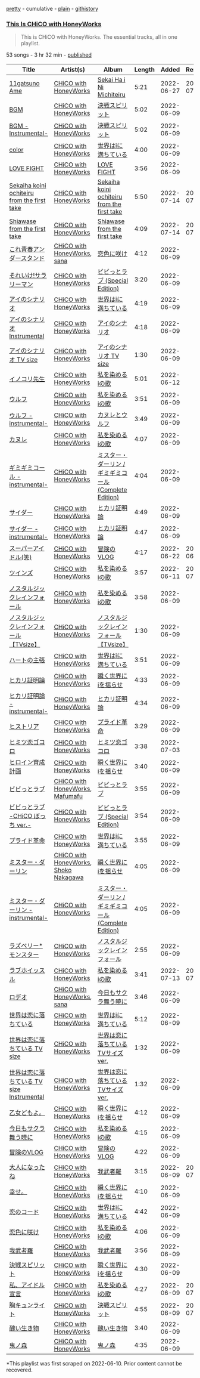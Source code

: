 [pretty](/playlists/pretty/37i9dQZF1DZ06evO4oyOhG.md) - cumulative - [plain](/playlists/plain/37i9dQZF1DZ06evO4oyOhG) - [githistory](https://github.githistory.xyz/mackorone/spotify-playlist-archive/blob/main/playlists/plain/37i9dQZF1DZ06evO4oyOhG)

### [This Is CHiCO with HoneyWorks](https://open.spotify.com/playlist/37i9dQZF1DZ06evO4oyOhG)

> This is CHiCO with HoneyWorks\. The essential tracks, all in one playlist.

53 songs - 3 hr 32 min - [published](https://open.spotify.com/playlist/2SpHtSX2j1FtmOf5J7jAfu)

| Title | Artist(s) | Album | Length | Added | Removed |
|---|---|---|---|---|---|
| [11gatsuno Ame](https://open.spotify.com/track/1yWV04HUCesq5NbuhYkRwA) | [CHiCO with HoneyWorks](https://open.spotify.com/artist/7qpGWSiolU9E5WbkvTaMDd) | [Sekai Ha i Ni Michiteiru](https://open.spotify.com/album/5SuByixIlQq7r1bValOe0G) | 5:21 | 2022-06-27 | 2022-07-19 |
| [BGM](https://open.spotify.com/track/2X3dXxQ0Bj4bAIE9oDVAJr) | [CHiCO with HoneyWorks](https://open.spotify.com/artist/7qpGWSiolU9E5WbkvTaMDd) | [決戦スピリット](https://open.spotify.com/album/3TBibsoN7MWyatpPM6ATjt) | 5:02 | 2022-06-09 |  |
| [BGM \-Instrumental\-](https://open.spotify.com/track/0czSVq9GkW0rcghTgLaeDs) | [CHiCO with HoneyWorks](https://open.spotify.com/artist/7qpGWSiolU9E5WbkvTaMDd) | [決戦スピリット](https://open.spotify.com/album/3TBibsoN7MWyatpPM6ATjt) | 5:02 | 2022-06-09 |  |
| [color](https://open.spotify.com/track/7LTRBxH7yCV7fmkb7oDFRM) | [CHiCO with HoneyWorks](https://open.spotify.com/artist/7qpGWSiolU9E5WbkvTaMDd) | [世界はiに満ちている](https://open.spotify.com/album/5SuByixIlQq7r1bValOe0G) | 4:00 | 2022-06-09 |  |
| [LOVE FIGHT](https://open.spotify.com/track/0IP24AsXkRicQbRt5HGA8Z) | [CHiCO with HoneyWorks](https://open.spotify.com/artist/7qpGWSiolU9E5WbkvTaMDd) | [LOVE FIGHT](https://open.spotify.com/album/0uZAUiU2010CN2rBWL4Y6X) | 3:56 | 2022-06-09 |  |
| [Sekaiha koini ochiteiru from the first take](https://open.spotify.com/track/3KgtqaRk7Jov0MR5punNlZ) | [CHiCO with HoneyWorks](https://open.spotify.com/artist/7qpGWSiolU9E5WbkvTaMDd) | [Sekaiha koini ochiteiru from the first take](https://open.spotify.com/album/3J5lcooEzYJFeC9e31F0NG) | 5:50 | 2022-07-14 | 2022-07-21 |
| [Shiawase from the first take](https://open.spotify.com/track/3aXBwWaLJdVLrNrHlKQd1s) | [CHiCO with HoneyWorks](https://open.spotify.com/artist/7qpGWSiolU9E5WbkvTaMDd) | [Shiawase from the first take](https://open.spotify.com/album/4sJyfN9kp10vGDanL6myaN) | 4:09 | 2022-07-14 | 2022-07-21 |
| [これ青春アンダースタンド](https://open.spotify.com/track/5KVyLT4jZZ2JQXwyEfzIKq) | [CHiCO with HoneyWorks](https://open.spotify.com/artist/7qpGWSiolU9E5WbkvTaMDd), [sana](https://open.spotify.com/artist/3Wg732iXXGxhxxjwmhCAkT) | [恋色に咲け](https://open.spotify.com/album/1qWaa3f4gixmVJS1JTU38z) | 4:12 | 2022-06-09 |  |
| [それいけ!サラリーマン](https://open.spotify.com/track/2AnxFMRppg8KopG7MUkeje) | [CHiCO with HoneyWorks](https://open.spotify.com/artist/7qpGWSiolU9E5WbkvTaMDd) | [ビビっとラブ \(Special Edition\)](https://open.spotify.com/album/48gJDdBvItXEF7HtZcIjvU) | 3:20 | 2022-06-09 |  |
| [アイのシナリオ](https://open.spotify.com/track/6eltM9Os3VEdgcG5lrsoSH) | [CHiCO with HoneyWorks](https://open.spotify.com/artist/7qpGWSiolU9E5WbkvTaMDd) | [世界はiに満ちている](https://open.spotify.com/album/5SuByixIlQq7r1bValOe0G) | 4:19 | 2022-06-09 |  |
| [アイのシナリオ Instrumental](https://open.spotify.com/track/5wDi6tlwi1sNCJgnd9i50r) | [CHiCO with HoneyWorks](https://open.spotify.com/artist/7qpGWSiolU9E5WbkvTaMDd) | [アイのシナリオ](https://open.spotify.com/album/4c76Zl9YD1wGCPReSdhucr) | 4:18 | 2022-06-09 |  |
| [アイのシナリオ TV size](https://open.spotify.com/track/0YrVb49QPa6sGimAxP2ZDg) | [CHiCO with HoneyWorks](https://open.spotify.com/artist/7qpGWSiolU9E5WbkvTaMDd) | [アイのシナリオ TV size](https://open.spotify.com/album/7FLJSAtkxRX1jMy85Z2v9U) | 1:30 | 2022-06-09 |  |
| [イノコリ先生](https://open.spotify.com/track/3OD8RZwpAi0MIsqvWYC9lf) | [CHiCO with HoneyWorks](https://open.spotify.com/artist/7qpGWSiolU9E5WbkvTaMDd) | [私を染めるiの歌](https://open.spotify.com/album/6XOpMOa1OV7QsCeLN8dBnT) | 5:01 | 2022-06-12 |  |
| [ウルフ](https://open.spotify.com/track/1bLD37KCQnlk0IlAr4gEnz) | [CHiCO with HoneyWorks](https://open.spotify.com/artist/7qpGWSiolU9E5WbkvTaMDd) | [私を染めるiの歌](https://open.spotify.com/album/6XOpMOa1OV7QsCeLN8dBnT) | 3:51 | 2022-06-09 |  |
| [ウルフ \-instrumental\-](https://open.spotify.com/track/0Nlj7jMEmqFdgPpf5t4FHz) | [CHiCO with HoneyWorks](https://open.spotify.com/artist/7qpGWSiolU9E5WbkvTaMDd) | [カヌレとウルフ](https://open.spotify.com/album/2o1EjieggZ9VGamcRueZWT) | 3:49 | 2022-06-09 |  |
| [カヌレ](https://open.spotify.com/track/0xdYMLOVH0DPNNg1zPofzO) | [CHiCO with HoneyWorks](https://open.spotify.com/artist/7qpGWSiolU9E5WbkvTaMDd) | [私を染めるiの歌](https://open.spotify.com/album/6XOpMOa1OV7QsCeLN8dBnT) | 4:07 | 2022-06-09 |  |
| [ギミギミコール \-instrumental\-](https://open.spotify.com/track/5PQG6VsDpAjUk0BvkZDt0O) | [CHiCO with HoneyWorks](https://open.spotify.com/artist/7qpGWSiolU9E5WbkvTaMDd) | [ミスター・ダーリン / ギミギミコール \(Complete Edition\)](https://open.spotify.com/album/5AIDbavUjnXZPQk4VZ6AeL) | 4:04 | 2022-06-09 |  |
| [サイダー](https://open.spotify.com/track/3hgxa6MGGjpQ8VQ7kbPHk2) | [CHiCO with HoneyWorks](https://open.spotify.com/artist/7qpGWSiolU9E5WbkvTaMDd) | [ヒカリ証明論](https://open.spotify.com/album/75ffnBvgLbwr4WKiHWMPul) | 4:49 | 2022-06-09 |  |
| [サイダー \-instrumental\-](https://open.spotify.com/track/5rq97nPdq1Dc2AAVqXM459) | [CHiCO with HoneyWorks](https://open.spotify.com/artist/7qpGWSiolU9E5WbkvTaMDd) | [ヒカリ証明論](https://open.spotify.com/album/75ffnBvgLbwr4WKiHWMPul) | 4:47 | 2022-06-09 |  |
| [スーパーアイドル\(笑\)](https://open.spotify.com/track/4qbHYNkIDsOeYvJL9oBH8P) | [CHiCO with HoneyWorks](https://open.spotify.com/artist/7qpGWSiolU9E5WbkvTaMDd) | [冒険のVLOG](https://open.spotify.com/album/1mCByfIZcBllKkPmG11r3h) | 4:17 | 2022-06-22 | 2022-06-24 |
| [ツインズ](https://open.spotify.com/track/03NKMpabqVFe6hy5UUcs5j) | [CHiCO with HoneyWorks](https://open.spotify.com/artist/7qpGWSiolU9E5WbkvTaMDd) | [私を染めるiの歌](https://open.spotify.com/album/6XOpMOa1OV7QsCeLN8dBnT) | 3:57 | 2022-06-11 | 2022-07-31 |
| [ノスタルジックレインフォール](https://open.spotify.com/track/5mwLIUyGIg6QioPbyHgt2s) | [CHiCO with HoneyWorks](https://open.spotify.com/artist/7qpGWSiolU9E5WbkvTaMDd) | [私を染めるiの歌](https://open.spotify.com/album/6XOpMOa1OV7QsCeLN8dBnT) | 3:58 | 2022-06-09 |  |
| [ノスタルジックレインフォール 【TVsize】](https://open.spotify.com/track/5hlg8974tilNuXIrwWiVKH) | [CHiCO with HoneyWorks](https://open.spotify.com/artist/7qpGWSiolU9E5WbkvTaMDd) | [ノスタルジックレインフォール 【TVsize】](https://open.spotify.com/album/15DJ4J10gLGb4eELHikgB1) | 1:30 | 2022-06-09 |  |
| [ハートの主張](https://open.spotify.com/track/5McUO0NAKaKWO22oeZgTZQ) | [CHiCO with HoneyWorks](https://open.spotify.com/artist/7qpGWSiolU9E5WbkvTaMDd) | [世界はiに満ちている](https://open.spotify.com/album/5SuByixIlQq7r1bValOe0G) | 3:51 | 2022-06-09 |  |
| [ヒカリ証明論](https://open.spotify.com/track/2NSUuwplYLm50NDAb5qJQS) | [CHiCO with HoneyWorks](https://open.spotify.com/artist/7qpGWSiolU9E5WbkvTaMDd) | [瞬く世界にiを揺らせ](https://open.spotify.com/album/2GBDADasYHm9Rho9U0fET9) | 4:33 | 2022-06-09 |  |
| [ヒカリ証明論 \-instrumental\-](https://open.spotify.com/track/2Co9ArGiEfgN1p5gihaHFK) | [CHiCO with HoneyWorks](https://open.spotify.com/artist/7qpGWSiolU9E5WbkvTaMDd) | [ヒカリ証明論](https://open.spotify.com/album/75ffnBvgLbwr4WKiHWMPul) | 4:34 | 2022-06-09 |  |
| [ヒストリア](https://open.spotify.com/track/0nzaNIkYGdZ8zI97ZT1Q1u) | [CHiCO with HoneyWorks](https://open.spotify.com/artist/7qpGWSiolU9E5WbkvTaMDd) | [プライド革命](https://open.spotify.com/album/6I2PYDBXF1GpzXZeagvFo8) | 3:29 | 2022-06-09 |  |
| [ヒミツ恋ゴコロ](https://open.spotify.com/track/532a4qwtCf56E6qjiAn2EE) | [CHiCO with HoneyWorks](https://open.spotify.com/artist/7qpGWSiolU9E5WbkvTaMDd) | [ヒミツ恋ゴコロ](https://open.spotify.com/album/0UdGs7830iYt9ExWdeThiI) | 3:38 | 2022-07-03 |  |
| [ヒロイン育成計画](https://open.spotify.com/track/4ull1xmD0JWXKdlgYSfpOj) | [CHiCO with HoneyWorks](https://open.spotify.com/artist/7qpGWSiolU9E5WbkvTaMDd) | [瞬く世界にiを揺らせ](https://open.spotify.com/album/2GBDADasYHm9Rho9U0fET9) | 3:40 | 2022-06-09 |  |
| [ビビっとラブ](https://open.spotify.com/track/3XS6AoZrCPoLg8bm5Gk4Pb) | [CHiCO with HoneyWorks](https://open.spotify.com/artist/7qpGWSiolU9E5WbkvTaMDd), [Mafumafu](https://open.spotify.com/artist/6t6aXZlmnAF1VuiG8BVjQZ) | [ビビっとラブ](https://open.spotify.com/album/3XsxmFkO0mx2qfxrute4dH) | 3:55 | 2022-06-09 |  |
| [ビビっとラブ \-CHiCO ぼっち ver.\-](https://open.spotify.com/track/2m81ZTXEOshoGwJakzaq4Y) | [CHiCO with HoneyWorks](https://open.spotify.com/artist/7qpGWSiolU9E5WbkvTaMDd) | [ビビっとラブ \(Special Edition\)](https://open.spotify.com/album/48gJDdBvItXEF7HtZcIjvU) | 3:54 | 2022-06-09 |  |
| [プライド革命](https://open.spotify.com/track/3CrLoLfSwNqZGbSDupVUdu) | [CHiCO with HoneyWorks](https://open.spotify.com/artist/7qpGWSiolU9E5WbkvTaMDd) | [世界はiに満ちている](https://open.spotify.com/album/5SuByixIlQq7r1bValOe0G) | 3:55 | 2022-06-09 |  |
| [ミスター・ダーリン](https://open.spotify.com/track/4fTpi0cXVxpXRAv1i38Lug) | [CHiCO with HoneyWorks](https://open.spotify.com/artist/7qpGWSiolU9E5WbkvTaMDd), [Shoko Nakagawa](https://open.spotify.com/artist/046RRGSoYRQ7qIKliJJSNS) | [瞬く世界にiを揺らせ](https://open.spotify.com/album/2GBDADasYHm9Rho9U0fET9) | 4:05 | 2022-06-09 |  |
| [ミスター・ダーリン \-instrumental\-](https://open.spotify.com/track/27httj6e8VdyVimcMSTLZn) | [CHiCO with HoneyWorks](https://open.spotify.com/artist/7qpGWSiolU9E5WbkvTaMDd) | [ミスター・ダーリン / ギミギミコール \(Complete Edition\)](https://open.spotify.com/album/5AIDbavUjnXZPQk4VZ6AeL) | 4:05 | 2022-06-09 |  |
| [ラズベリー\*モンスター](https://open.spotify.com/track/19oCEhJcUnJjFWnJ8tAnvL) | [CHiCO with HoneyWorks](https://open.spotify.com/artist/7qpGWSiolU9E5WbkvTaMDd) | [ノスタルジックレインフォール](https://open.spotify.com/album/4PV8u7OxMEUJqFA1lFvNh7) | 2:55 | 2022-06-09 |  |
| [ラブホイッスル](https://open.spotify.com/track/1d0Drv3qKZWEZiUhh563HC) | [CHiCO with HoneyWorks](https://open.spotify.com/artist/7qpGWSiolU9E5WbkvTaMDd) | [私を染めるiの歌](https://open.spotify.com/album/6XOpMOa1OV7QsCeLN8dBnT) | 3:41 | 2022-07-13 | 2022-07-25 |
| [ロデオ](https://open.spotify.com/track/55KyPEBJs1Pz20r3U8DHyX) | [CHiCO with HoneyWorks](https://open.spotify.com/artist/7qpGWSiolU9E5WbkvTaMDd), [sana](https://open.spotify.com/artist/3Wg732iXXGxhxxjwmhCAkT) | [今日もサクラ舞う暁に](https://open.spotify.com/album/12JuBA89662EPQLXiNF6KV) | 3:46 | 2022-06-09 |  |
| [世界は恋に落ちている](https://open.spotify.com/track/7JPAO45DZOmN2bciVaBia5) | [CHiCO with HoneyWorks](https://open.spotify.com/artist/7qpGWSiolU9E5WbkvTaMDd) | [世界はiに満ちている](https://open.spotify.com/album/5SuByixIlQq7r1bValOe0G) | 5:12 | 2022-06-09 |  |
| [世界は恋に落ちている TV size](https://open.spotify.com/track/7e1N6MUiZhwlqmaRUfmEmk) | [CHiCO with HoneyWorks](https://open.spotify.com/artist/7qpGWSiolU9E5WbkvTaMDd) | [世界は恋に落ちている TVサイズver.](https://open.spotify.com/album/0k8j4qQzHC8wjSwVt1T1xC) | 1:32 | 2022-06-09 |  |
| [世界は恋に落ちている TV size Instrumental](https://open.spotify.com/track/6GXvMEsyk4JFJV84v2MzHp) | [CHiCO with HoneyWorks](https://open.spotify.com/artist/7qpGWSiolU9E5WbkvTaMDd) | [世界は恋に落ちている TVサイズver.](https://open.spotify.com/album/0k8j4qQzHC8wjSwVt1T1xC) | 1:32 | 2022-06-09 |  |
| [乙女どもよ。](https://open.spotify.com/track/2ZZx0Pss7zgl9XRIMax5IL) | [CHiCO with HoneyWorks](https://open.spotify.com/artist/7qpGWSiolU9E5WbkvTaMDd) | [瞬く世界にiを揺らせ](https://open.spotify.com/album/2GBDADasYHm9Rho9U0fET9) | 4:12 | 2022-06-09 |  |
| [今日もサクラ舞う暁に](https://open.spotify.com/track/50m9OQ3M9AEdJAoTHGWdVt) | [CHiCO with HoneyWorks](https://open.spotify.com/artist/7qpGWSiolU9E5WbkvTaMDd) | [私を染めるiの歌](https://open.spotify.com/album/6XOpMOa1OV7QsCeLN8dBnT) | 4:15 | 2022-06-09 |  |
| [冒険のVLOG](https://open.spotify.com/track/6KtkYlgZoBno6Ai894zfSD) | [CHiCO with HoneyWorks](https://open.spotify.com/artist/7qpGWSiolU9E5WbkvTaMDd) | [冒険のVLOG](https://open.spotify.com/album/6GptwTcu5mCv9YkfXpJZVs) | 4:22 | 2022-06-09 |  |
| [大人になったね](https://open.spotify.com/track/0u2Y4PQ5hTZuQ3m5Qd2FIm) | [CHiCO with HoneyWorks](https://open.spotify.com/artist/7qpGWSiolU9E5WbkvTaMDd) | [我武者羅](https://open.spotify.com/album/2lu8FueFpDKE5LtQ00aE8c) | 3:15 | 2022-06-09 | 2022-07-27 |
| [幸せ。](https://open.spotify.com/track/381po4CEVjsj92eHwQK8oI) | [CHiCO with HoneyWorks](https://open.spotify.com/artist/7qpGWSiolU9E5WbkvTaMDd) | [瞬く世界にiを揺らせ](https://open.spotify.com/album/2GBDADasYHm9Rho9U0fET9) | 4:10 | 2022-06-09 |  |
| [恋のコード](https://open.spotify.com/track/41DwwsezbdbyXoqq9KK5k5) | [CHiCO with HoneyWorks](https://open.spotify.com/artist/7qpGWSiolU9E5WbkvTaMDd) | [世界はiに満ちている](https://open.spotify.com/album/5SuByixIlQq7r1bValOe0G) | 4:42 | 2022-06-09 |  |
| [恋色に咲け](https://open.spotify.com/track/43s0nzuQXAyddIMRnsoFY3) | [CHiCO with HoneyWorks](https://open.spotify.com/artist/7qpGWSiolU9E5WbkvTaMDd) | [私を染めるiの歌](https://open.spotify.com/album/6XOpMOa1OV7QsCeLN8dBnT) | 4:06 | 2022-06-09 |  |
| [我武者羅](https://open.spotify.com/track/0L9JNPLUBrdshUMYzYQifY) | [CHiCO with HoneyWorks](https://open.spotify.com/artist/7qpGWSiolU9E5WbkvTaMDd) | [我武者羅](https://open.spotify.com/album/78IFr46G72yZkCKzU4HIKn) | 3:56 | 2022-06-09 |  |
| [決戦スピリット](https://open.spotify.com/track/1HHOkD7fuNCBnImFrlDRVi) | [CHiCO with HoneyWorks](https://open.spotify.com/artist/7qpGWSiolU9E5WbkvTaMDd) | [瞬く世界にiを揺らせ](https://open.spotify.com/album/2GBDADasYHm9Rho9U0fET9) | 4:30 | 2022-06-09 |  |
| [私、アイドル宣言](https://open.spotify.com/track/7HVJK5NcZTQGvWB1yWHyAB) | [CHiCO with HoneyWorks](https://open.spotify.com/artist/7qpGWSiolU9E5WbkvTaMDd) | [私を染めるiの歌](https://open.spotify.com/album/6XOpMOa1OV7QsCeLN8dBnT) | 4:27 | 2022-06-09 | 2022-07-31 |
| [胸キュンライト](https://open.spotify.com/track/1n2F8qXgUNMLgyWEghiSkD) | [CHiCO with HoneyWorks](https://open.spotify.com/artist/7qpGWSiolU9E5WbkvTaMDd) | [決戦スピリット](https://open.spotify.com/album/3TBibsoN7MWyatpPM6ATjt) | 4:55 | 2022-06-09 | 2022-07-31 |
| [醜い生き物](https://open.spotify.com/track/4kv8V2Buw8oBOB2oP0gas1) | [CHiCO with HoneyWorks](https://open.spotify.com/artist/7qpGWSiolU9E5WbkvTaMDd) | [醜い生き物](https://open.spotify.com/album/5aJfPshOdUKk5wRVFQyVSD) | 3:40 | 2022-06-09 |  |
| [鬼ノ森](https://open.spotify.com/track/5bn8QRLruU48VU3an3MMNr) | [CHiCO with HoneyWorks](https://open.spotify.com/artist/7qpGWSiolU9E5WbkvTaMDd) | [鬼ノ森](https://open.spotify.com/album/11KLezHDkMMTZejfjErhiQ) | 4:35 | 2022-06-09 |  |

\*This playlist was first scraped on 2022-06-10. Prior content cannot be recovered.
